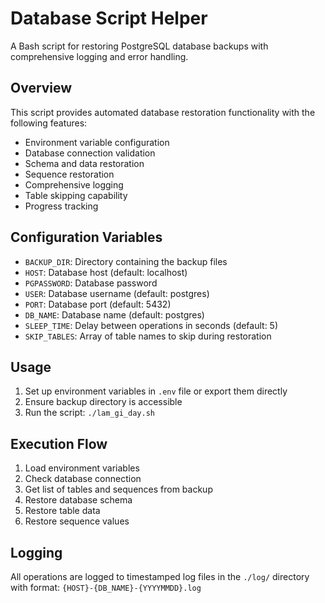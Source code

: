 # Database Script Helper

A Bash script for restoring PostgreSQL database backups with comprehensive logging and error handling.

## Overview

This script provides automated database restoration functionality with the following features:
- Environment variable configuration
- Database connection validation
- Schema and data restoration
- Sequence restoration
- Comprehensive logging
- Table skipping capability
- Progress tracking

## Configuration Variables

- `BACKUP_DIR`: Directory containing the backup files
- `HOST`: Database host (default: localhost)
- `PGPASSWORD`: Database password
- `USER`: Database username (default: postgres)
- `PORT`: Database port (default: 5432)
- `DB_NAME`: Database name (default: postgres)
- `SLEEP_TIME`: Delay between operations in seconds (default: 5)
- `SKIP_TABLES`: Array of table names to skip during restoration

## Usage

1. Set up environment variables in `.env` file or export them directly
2. Ensure backup directory is accessible
3. Run the script: `./lam_gi_day.sh`

## Execution Flow

1. Load environment variables
2. Check database connection
3. Get list of tables and sequences from backup
4. Restore database schema
5. Restore table data
6. Restore sequence values

## Logging

All operations are logged to timestamped log files in the `./log/` directory with format: `{HOST}-{DB_NAME}-{YYYYMMDD}.log`
